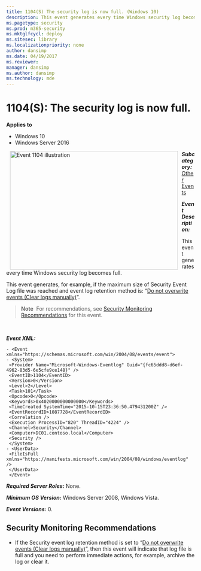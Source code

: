 ```yaml
---
title: 1104(S) The security log is now full. (Windows 10)
description: This event generates every time Windows security log becomes full and the event log retention method is set to Do not overwrite events.
ms.pagetype: security
ms.prod: m365-security
ms.mktglfcycl: deploy
ms.sitesec: library
ms.localizationpriority: none
author: dansimp
ms.date: 04/19/2017
ms.reviewer: 
manager: dansimp
ms.author: dansimp
ms.technology: mde
---
```


# 1104(S): The security log is now full.

**Applies to**
-   Windows 10
-   Windows Server 2016


<img src="images/event-1104.png" alt="Event 1104 illustration" width="449" height="317" hspace="10" align="left" />

***Subcategory:***&nbsp;[Other Events](other-events.md)

***Event Description:***

This event generates every time Windows security log becomes full.

This event generates, for example, if the maximum size of Security Event Log file was reached and event log retention method is: “[Do not overwrite events (Clear logs manually)](/previous-versions/windows/it-pro/windows-server-2003/cc778402(v=ws.10))”.

> **Note**&nbsp;&nbsp;For recommendations, see [Security Monitoring Recommendations](#security-monitoring-recommendations) for this event.

<br clear="all">

***Event XML:***
```
- <Event xmlns="https://schemas.microsoft.com/win/2004/08/events/event">
- <System>
 <Provider Name="Microsoft-Windows-Eventlog" Guid="{fc65ddd8-d6ef-4962-83d5-6e5cfe9ce148}" /> 
 <EventID>1104</EventID> 
 <Version>0</Version> 
 <Level>2</Level> 
 <Task>101</Task> 
 <Opcode>0</Opcode> 
 <Keywords>0x4020000000000000</Keywords> 
 <TimeCreated SystemTime="2015-10-15T23:36:50.479431200Z" /> 
 <EventRecordID>1087728</EventRecordID> 
 <Correlation /> 
 <Execution ProcessID="820" ThreadID="4224" /> 
 <Channel>Security</Channel> 
 <Computer>DC01.contoso.local</Computer> 
 <Security /> 
 </System>
- <UserData>
 <FileIsFull xmlns="https://manifests.microsoft.com/win/2004/08/windows/eventlog" /> 
 </UserData>
 </Event>

```

***Required Server Roles:*** None.

***Minimum OS Version:*** Windows Server 2008, Windows Vista.

***Event Versions:*** 0.

## Security Monitoring Recommendations

-   If the Security event log retention method is set to “[Do not overwrite events (Clear logs manually)](/previous-versions/windows/it-pro/windows-server-2003/cc778402(v=ws.10))”, then this event will indicate that log file is full and you need to perform immediate actions, for example, archive the log or clear it.
